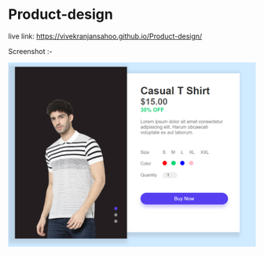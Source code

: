 # Product-design

live link: https://vivekranjansahoo.github.io/Product-design/

Screenshot :-

![vivek](images/1.PNG)




